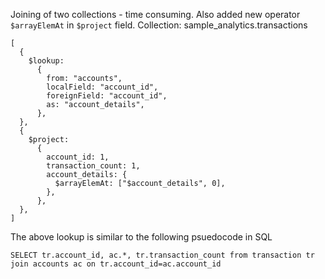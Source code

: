 Joining of two collections - time consuming.
Also added new operator `$arrayElemAt` in `$project` field.
Collection: sample_analytics.transactions
```
[
  {
    $lookup:
      {
        from: "accounts",
        localField: "account_id",
        foreignField: "account_id",
        as: "account_details",
      },
  },
  {
    $project:
      {
        account_id: 1,
        transaction_count: 1,
        account_details: {
          $arrayElemAt: ["$account_details", 0],
        },
      },
  },
]
```
The above lookup is similar to the following psuedocode in SQL
```
SELECT tr.account_id, ac.*, tr.transaction_count from transaction tr
join accounts ac on tr.account_id=ac.account_id
```
